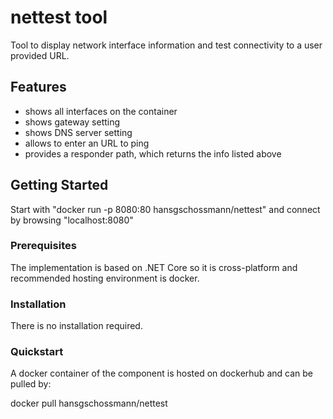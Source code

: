 # nettest tool
Tool to display network interface information and test connectivity to a user provided URL.

## Features
- shows all interfaces on the container
- shows gateway setting
- shows DNS server setting
- allows to enter an URL to ping
- provides a responder path, which returns the info listed above

## Getting Started

Start with "docker run -p 8080:80 hansgschossmann/nettest" and connect by browsing "localhost:8080"

### Prerequisites

The implementation is based on .NET Core so it is cross-platform and recommended hosting environment is docker.

### Installation

There is no installation required.

### Quickstart

A docker container of the component is hosted on dockerhub and can be pulled by:

docker pull hansgschossmann/nettest

